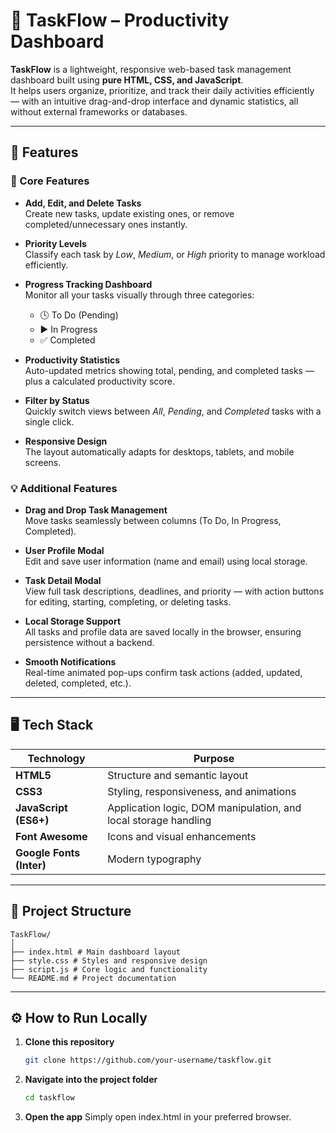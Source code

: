 # 🧩 TaskFlow – Productivity Dashboard

**TaskFlow** is a lightweight, responsive web-based task management dashboard built using **pure HTML, CSS, and JavaScript**.  
It helps users organize, prioritize, and track their daily activities efficiently — with an intuitive drag-and-drop interface and dynamic statistics, all without external frameworks or databases.

---

## 🚀 Features

### 🧠 Core Features
- **Add, Edit, and Delete Tasks**  
  Create new tasks, update existing ones, or remove completed/unnecessary ones instantly.

- **Priority Levels**  
  Classify each task by *Low*, *Medium*, or *High* priority to manage workload efficiently.

- **Progress Tracking Dashboard**  
  Monitor all your tasks visually through three categories:
  - 🕓 To Do (Pending)  
  - ▶️ In Progress  
  - ✅ Completed  

- **Productivity Statistics**  
  Auto-updated metrics showing total, pending, and completed tasks — plus a calculated productivity score.

- **Filter by Status**  
  Quickly switch views between *All*, *Pending*, and *Completed* tasks with a single click.

- **Responsive Design**  
  The layout automatically adapts for desktops, tablets, and mobile screens.

### 💡 Additional Features
- **Drag and Drop Task Management**  
  Move tasks seamlessly between columns (To Do, In Progress, Completed).

- **User Profile Modal**  
  Edit and save user information (name and email) using local storage.

- **Task Detail Modal**  
  View full task descriptions, deadlines, and priority — with action buttons for editing, starting, completing, or deleting tasks.

- **Local Storage Support**  
  All tasks and profile data are saved locally in the browser, ensuring persistence without a backend.

- **Smooth Notifications**  
  Real-time animated pop-ups confirm task actions (added, updated, deleted, completed, etc.).

---

## 🖥️ Tech Stack

| Technology | Purpose |
|-------------|----------|
| **HTML5** | Structure and semantic layout |
| **CSS3** | Styling, responsiveness, and animations |
| **JavaScript (ES6+)** | Application logic, DOM manipulation, and local storage handling |
| **Font Awesome** | Icons and visual enhancements |
| **Google Fonts (Inter)** | Modern typography |

---

## 📂 Project Structure
```
TaskFlow/
│
├── index.html # Main dashboard layout
├── style.css # Styles and responsive design
├── script.js # Core logic and functionality
└── README.md # Project documentation
```


---

## ⚙️ How to Run Locally

1. **Clone this repository**
   ```bash
   git clone https://github.com/your-username/taskflow.git

2. **Navigate into the project folder**
   ```bash
   cd taskflow

3. **Open the app**
   Simply open index.html in your preferred browser.


